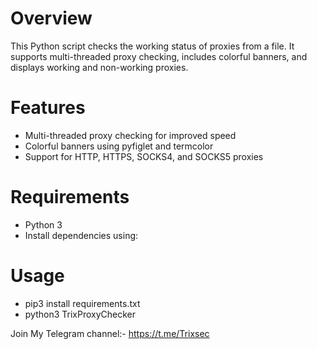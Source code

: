 # Overview
This Python script checks the working status of proxies from a file. It supports multi-threaded proxy checking, includes colorful banners, and displays working and non-working proxies.

# Features
- Multi-threaded proxy checking for improved speed
- Colorful banners using pyfiglet and termcolor
- Support for HTTP, HTTPS, SOCKS4, and SOCKS5 proxies

# Requirements
- Python 3
- Install dependencies using:

# Usage
- pip3 install requirements.txt
- python3 TrixProxyChecker

Join My Telegram channel:- https://t.me/Trixsec
